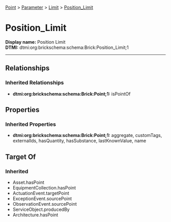 [Point](../../../Point.md) > [Parameter](../../Parameter.md) > [Limit](../Limit.md) > [Position_Limit](.)
# Position_Limit

**Display name:** Position Limit<br />
**DTMI:** dtmi:org:brickschema:schema:Brick:Position_Limit;1

---
## Relationships
### Inherited Relationships
* **dtmi:org:brickschema:schema:Brick:Point;1:** isPointOf
## Properties
### Inherited Properties
* **dtmi:org:brickschema:schema:Brick:Point;1:** aggregate, customTags, externalIds, hasQuantity, hasSubstance, lastKnownValue, name
## Target Of
### Inherited
* Asset.hasPoint
* EquipmentCollection.hasPoint
* ActuationEvent.targetPoint
* ExceptionEvent.sourcePoint
* ObservationEvent.sourcePoint
* ServiceObject.producedBy
* Architecture.hasPoint
